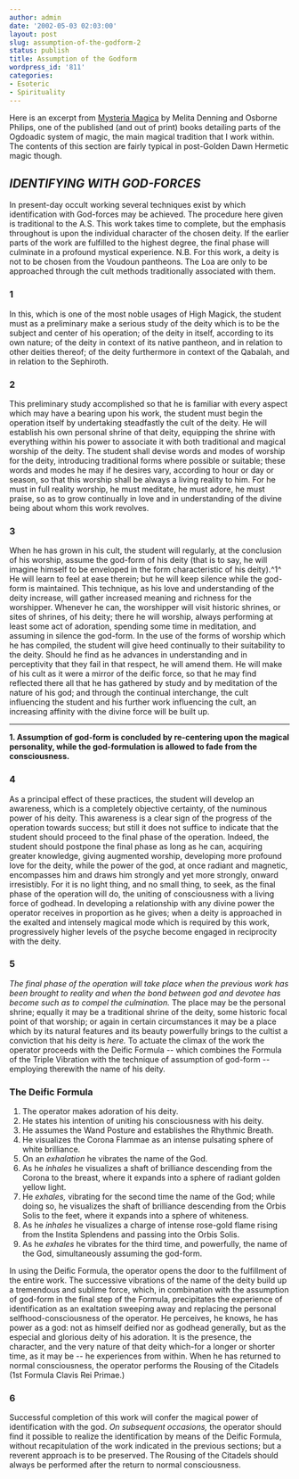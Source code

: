 ```yaml
---
author: admin
date: '2002-05-03 02:03:00'
layout: post
slug: assumption-of-the-godform-2
status: publish
title: Assumption of the Godform
wordpress_id: '811'
categories:
- Esoteric
- Spirituality
---
```


Here is an excerpt from [Mysteria
Magica](http://www.llewellyn.com/bookinfo/J169) by Melita Denning and
Osborne Philips, one of the published (and out of print) books detailing
parts of the Ogdoadic system of magic, the main magical tradition that I
work within. The contents of this section are fairly typical in
post-Golden Dawn Hermetic magic though.

## *IDENTIFYING WITH GOD-FORCES*

In present-day occult working several techniques exist by which
identification with God-forces may be achieved. The procedure here given
is traditional to the A.S. This work takes time to complete, but the
emphasis throughout is upon the individual character of the chosen
deity. If the earlier parts of the work are fulfilled to the highest
degree, the final phase will culminate in a profound mystical
experience. N.B. For this work, a deity is not to be chosen from the
Voudoun pantheons. The Loa are only to be approached through the cult
methods traditionally associated with them.

### 1

In this, which is one of the most noble usages of High Magick, the
student must as a preliminary make a serious study of the deity which is
to be the subject and center of his operation; of the deity in itself,
according to its own nature; of the deity in context of its native
pantheon, and in relation to other deities thereof; of the deity
furthermore in context of the Qabalah, and in relation to the Sephiroth.

### 2

This preliminary study accomplished so that he is familiar with every
aspect which may have a bearing upon his work, the student must begin
the operation itself by undertaking steadfastly the cult of the deity.
He will establish his own personal shrine of that deity, equipping the
shrine with everything within his power to associate it with both
traditional and magical worship of the deity. The student shall devise
words and modes of worship for the deity, introducing traditional forms
where possible or suitable; these words and modes he may if he desires
vary, according to hour or day or season, so that this worship shall be
always a living reality to him. For he must in full reality worship, he
must meditate, he must adore, he must praise, so as to grow continually
in love and in understanding of the divine being about whom this work
revolves.

### 3

When he has grown in his cult, the student will regularly, at the
conclusion of his worship, assume the god-form of his deity (that is to
say, he will imagine himself to be enveloped in the form characteristic
of his deity).^1^ He will learn to feel at ease therein; but he will
keep silence while the god-form is maintained. This technique, as his
love and understanding of the deity increase, will gather increased
meaning and richness for the worshipper. Whenever he can, the worshipper
will visit historic shrines, or sites of shrines, of his deity; there he
will worship, always performing at least some act of adoration, spending
some time in meditation, and assuming in silence the god-form. In the
use of the forms of worship which he has compiled, the student will give
heed continually to their suitability to the deity. Should he find as he
advances in understanding and in perceptivity that they fail in that
respect, he will amend them. He will make of his cult as it were a
mirror of the deific force, so that he may find reflected there all that
he has gathered by study and by meditation of the nature of his god; and
through the continual interchange, the cult influencing the student and
his further work influencing the cult, an increasing affinity with the
divine force will be built up.

* * * * *

**1. Assumption of god-form is concluded by re-centering upon the
magical personality, while the god-formulation is allowed to fade from
the consciousness.**

### 4

As a principal effect of these practices, the student will develop an
awareness, which is a completely objective certainty, of the numinous
power of his deity. This awareness is a clear sign of the progress of
the operation towards success; but still it does not suffice to indicate
that the student should proceed to the final phase of the operation.
Indeed, the student should postpone the final phase as long as he can,
acquiring greater knowledge, giving augmented worship, developing more
profound love for the deity, while the power of the god, at once radiant
and magnetic, encompasses him and draws him strongly and yet more
strongly, onward irresistibly. For it is no light thing, and no small
thing, to seek, as the final phase of the operation will do, the uniting
of consciousness with a living force of godhead. In developing a
relationship with any divine power the operator receives in proportion
as he gives; when a deity is approached in the exalted and intensely
magical mode which is required by this work, progressively higher levels
of the psyche become engaged in reciprocity with the deity.

### 5

*The final phase of the operation will take place when the previous work
has been brought to reality and when the bond between god and devotee
has become such as to compel the culmination.* The place may be the
personal shrine; equally it may be a traditional shrine of the deity,
some historic focal point of that worship; or again in certain
circumstances it may be a place which by its natural features and its
beauty powerfully brings to the cultist a conviction that his deity is
*here.* To actuate the climax of the work the operator proceeds with the
Deific Formula -- which combines the Formula of the Triple Vibration
with the technique of assumption of god-form -- employing therewith the
name of his deity.

### The Deific Formula

1.  The operator makes adoration of his deity.
2.  He states his intention of uniting his consciousness with his deity.
3.  He assumes the Wand Posture and establishes the Rhythmic Breath.
4.  He visualizes the Corona Flammae as an intense pulsating sphere of
    white brilliance.
5.  On an *exhalation* he vibrates the name of the God.
6.  As he *inhales* he visualizes a shaft of brilliance descending from
    the Corona to the breast, where it expands into a sphere of radiant
    golden yellow light.
7.  He *exhales,* vibrating for the second time the name of the God;
    while doing so, he visualizes the shaft of brilliance descending
    from the Orbis Solis to the feet, where it expands into a sphere of
    whiteness.
8.  As he *inhales* he visualizes a charge of intense rose-gold flame
    rising from the Instita Splendens and passing into the Orbis Solis.
9.  As he *exhales* he vibrates for the third time, and powerfully, the
    name of the God, simultaneously assuming the god-form.

In using the Deific Formula, the operator opens the door to the
fulfillment of the entire work. The successive vibrations of the name of
the deity build up a tremendous and sublime force, which, in combination
with the assumption of god-form in the final step of the Formula,
precipitates the experience of identification as an exaltation sweeping
away and replacing the personal selfhood-consciousness of the operator.
He perceives, he knows, he has power as a god: not as himself deified
nor as godhead generally, but as the especial and glorious deity of his
adoration. It is the presence, the character, and the very nature of
that deity which-for a longer or shorter time, as it may be -- he
experiences from within. When he has returned to normal consciousness,
the operator performs the Rousing of the Citadels (1st Formula Clavis
Rei Primae.)

### 6

Successful completion of this work will confer the magical power of
identification with the god. *On subsequent occasions,* the operator
should find it possible to realize the identification by means of the
Deific Formula, without recapitulation of the work indicated in the
previous sections; but a reverent approach is to be preserved. The
Rousing of the Citadels should always be performed after the return to
normal consciousness.
